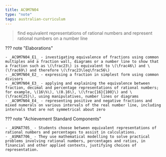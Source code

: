 ```yaml
---
title: AC9M7N04
type: "note"
tags: australian-curriculum
---
```




> find equivalent representations of rational numbers and represent rational numbers on a number line

??? note "Elaborations"

	- _AC9M7N04_E1_ - investigating equivalence of fractions using common multiples and a fraction wall, diagrams or a number line to show that a fraction such as \(\frac23\) is equivalent to \(\frac46\) and \(\frac69\) and therefore \(\frac23\leq\frac56\)
	- _AC9M7N04_E2_ - expressing a fraction in simplest form using common divisors
	- _AC9M7N04_E3_ - applying and explaining the equivalence between fraction, decimal and percentage representations of rational numbers; for example, \(16\%\), \(0.16\), \(\frac{16}{100}\) and \(\frac4{25}\), using manipulatives, number lines or diagrams
	- _AC9M7N04_E4_ - representing positive and negative fractions and mixed numerals on various intervals of the real number line, including intervals that are not symmetrical about zero
??? note "Achievement Standard Components"

	- _ASMAT705_ - Students choose between equivalent representations of rational numbers and percentages to assist in calculations.
	- _ASMAT706_ - They use mathematical modelling to solve practical problems involving rational numbers, percentages and ratios, in financial and other applied contexts, justifying choices of representation.



